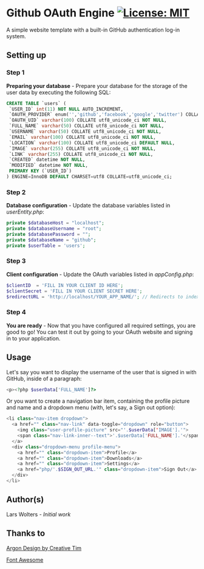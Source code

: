 # Github OAuth Engine [![License: MIT](https://img.shields.io/badge/License-MIT-yellow.svg)](https://opensource.org/licenses/MIT)
A simple website template with a built-in GitHub authentication log-in system.

## Setting up

### Step 1
**Preparing your database** - Prepare your database for the storage of the user data by executing the following SQL:

```sql
CREATE TABLE `users` (
 `USER_ID` int(11) NOT NULL AUTO_INCREMENT,
 `OAUTH_PROVIDER` enum('','github','facebook','google','twitter') COLLATE utf8_unicode_ci NOT NULL,
 `OAUTH_UID` varchar(100) COLLATE utf8_unicode_ci NOT NULL,
 `FULL_NAME` varchar(50) COLLATE utf8_unicode_ci NOT NULL,
 `USERNAME` varchar(50) COLLATE utf8_unicode_ci NOT NULL,
 `EMAIL` varchar(100) COLLATE utf8_unicode_ci NOT NULL,
 `LOCATION` varchar(100) COLLATE utf8_unicode_ci DEFAULT NULL,
 `IMAGE` varchar(255) COLLATE utf8_unicode_ci NOT NULL,
 `LINK` varchar(255) COLLATE utf8_unicode_ci NOT NULL,
 `CREATED` datetime NOT NULL,
 `MODIFIED` datetime NOT NULL,
 PRIMARY KEY (`USER_ID`)
) ENGINE=InnoDB DEFAULT CHARSET=utf8 COLLATE=utf8_unicode_ci;
```

### Step 2
**Database configuration** - Update the database variables listed in *userEntity.php*:

```php
private $databaseHost = "localhost";
private $databaseUsername = "root";
private $databasePassword = "";
private $databaseName = "github";
private $userTable = 'users';
```

### Step 3
**Client configuration** - Update the OAuth variables listed in *appConfig.php*:

```php
$clientID  = 'FILL IN YOUR CLIENT ID HERE';
$clientSecret = 'FILL IN YOUR CLIENT SECRET HERE';
$redirectURL = 'http://localhost/YOUR_APP_NAME/'; // Redirects to index.php
```

### Step 4
**You are ready** - Now that you have configured all required settings, you are good to go! You can test it out by going to your OAuth website and signing in to your application.

## Usage

Let's say you want to display the username of the user that is signed in with GitHub, inside of a paragraph:
```php
<p><?php $userData['FULL_NAME']?>
```

Or you want to create a navigation bar item, containing the profile picture and name and a dropdown menu (with, let's say, a Sign out option):

```php
<li class="nav-item dropdown">
  <a href="" class="nav-link" data-toggle="dropdown" role="button">
    <img class="user-profile-picture" src="'.$userData['IMAGE'].'">
    <span class="nav-link-inner--text">'.$userData['FULL_NAME'].'</span>
  </a>
  <div class="dropdown-menu profile-menu">
    <a href="" class="dropdown-item">Profile</a>
    <a href="" class="dropdown-item">Downloads</a>
    <a href="" class="dropdown-item">Settings</a>
    <a href="php/'.$SIGN_OUT_URL.'" class="dropdown-item">Sign Out</a>
  </div>
</li>
```


## Author(s)

Lars Wolters - *Initial work*

## Thanks to

[Argon Design by Creative Tim](https://www.creative-tim.com/product/argon-design-system)

[Font Awesome](https://fontawesome.com/)
